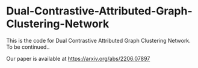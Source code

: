 # Dual-Contrastive-Attributed-Graph-Clustering-Network
This is the code for Dual Contrastive Attributed Graph Clustering Network.
To be continued..

Our paper is available at https://arxiv.org/abs/2206.07897
